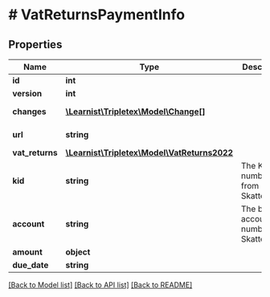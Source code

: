 # # VatReturnsPaymentInfo

## Properties

Name | Type | Description | Notes
------------ | ------------- | ------------- | -------------
**id** | **int** |  | [optional]
**version** | **int** |  | [optional]
**changes** | [**\Learnist\Tripletex\Model\Change[]**](Change.md) |  | [optional] [readonly]
**url** | **string** |  | [optional] [readonly]
**vat_returns** | [**\Learnist\Tripletex\Model\VatReturns2022**](VatReturns2022.md) |  | [optional]
**kid** | **string** | The KID number from Skatteetaten | [optional]
**account** | **string** | The bank account number of Skatteetaten | [optional]
**amount** | **object** |  | [optional]
**due_date** | **string** |  | [optional]

[[Back to Model list]](../../README.md#models) [[Back to API list]](../../README.md#endpoints) [[Back to README]](../../README.md)
